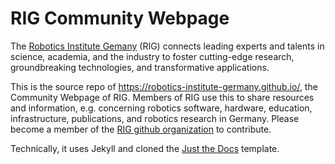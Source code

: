 # RIG Community Webpage

The [Robotics Institute Gemany](https://robotics-institute-germany.de/) (RIG) connects leading experts and talents in science, academia, and the industry to foster cutting-edge research, groundbreaking technologies, and transformative applications.

This is the source repo of https://robotics-institute-germany.github.io/, the Community Webpage of RIG. Members of RIG use this to share resources and information, e.g. concerning robotics software, hardware, education, infrastructure, publications, and robotics research in Germany. Please become a member of the [RIG github organization](https://github.com/robotics-institute-germany) to contribute.

Technically, it uses Jekyll and cloned the [Just the Docs](https://just-the-docs.com/) template.
